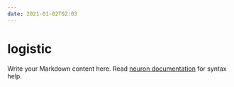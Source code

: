 ```yaml
---
date: 2021-01-02T02:03
---
```


# logistic

Write your Markdown content here. Read [neuron documentation](https://neuron.zettel.page/2011404.html) for syntax help.

